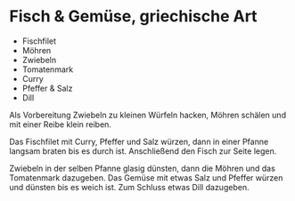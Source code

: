 # Fisch & Gemüse, griechische Art

* Fischfilet
* Möhren
* Zwiebeln
* Tomatenmark
* Curry
* Pfeffer & Salz
* Dill

Als Vorbereitung Zwiebeln zu kleinen Würfeln hacken, Möhren schälen und mit
einer Reibe klein reiben.

Das Fischfilet mit Curry, Pfeffer und Salz würzen, dann in einer Pfanne langsam
braten bis es durch ist. Anschließend den Fisch zur Seite legen.

Zwiebeln in der selben Pfanne glasig dünsten, dann die Möhren und das
Tomatenmark dazugeben. Das Gemüse mit etwas Salz und Pfeffer würzen und dünsten
bis es weich ist. Zum Schluss etwas Dill dazugeben.
